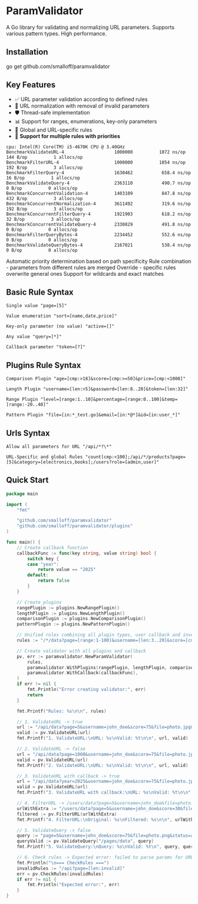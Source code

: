 # ParamValidator

A Go library for validating and normalizing URL parameters. Supports various pattern types. High performance.

## Installation
go get github.com/smalloff/paramvalidator

## Key Features

- ✅ URL parameter validation according to defined rules  
- 🔄 URL normalization with removal of invalid parameters  
- 🛡️ Thread-safe implementation  
- 📊 Support for ranges, enumerations, key-only parameters  
- 🎯 Global and URL-specific rules  
- 🔀 **Support for multiple rules with priorities**

```
cpu: Intel(R) Core(TM) i5-4670K CPU @ 3.40GHz
BenchmarkValidateURL-4               	 1000000	      1072 ns/op	     144 B/op	       1 allocs/op
BenchmarkFilterURL-4                 	 1000000	      1054 ns/op	     192 B/op	       3 allocs/op
BenchmarkFilterQuery-4               	 1630462	       658.4 ns/op	      16 B/op	       1 allocs/op
BenchmarkValidateQuery-4             	 2363110	       490.7 ns/op	       0 B/op	       0 allocs/op
BenchmarkConcurrentValidation-4      	 1403109	       847.8 ns/op	     432 B/op	       3 allocs/op
BenchmarkConcurrentNormalization-4   	 3611492	       319.6 ns/op	     192 B/op	       3 allocs/op
BenchmarkConcurrentFilterQuery-4     	 1921903	       618.2 ns/op	      32 B/op	       3 allocs/op
BenchmarkConcurrentValidateQuery-4   	 2330829	       491.8 ns/op	       0 B/op	       0 allocs/op
BenchmarkFilterQueryBytes-4          	 2234452	       552.6 ns/op	       0 B/op	       0 allocs/op
BenchmarkValidateQueryBytes-4        	 2167021	       538.4 ns/op	       0 B/op	       0 allocs/op
```

Automatic priority determination based on path specificity
Rule combination - parameters from different rules are merged
Override - specific rules overwrite general ones
Support for wildcards and exact matches


## Basic Rule Syntax
```
Single value "page=[5]"

Value enumeration "sort=[name,date,price]"

Key-only parameter (no value) "active=[]"

Any value "query=[*]"

Callback parameter "token=[?]"
```

## Plugins Rule Syntax
```
Comparison Plugin "age=[cmp:>18]&score=[cmp:>=50]&price=[cmp:<1000]"

Length Plugin "username=[len:>5]&password=[len:8..20]&token=[len:32]"

Range Plugin "level=[range:1..10]&percentage=[range:0..100]&temp=[range:-20..40]"

Pattern Plugin "file=[in:*_test.go]&email=[in:*@*]&id=[in:user_*]"
```

## Urls Syntax
```
Allow all parameters for URL "/api/*?\*"

URL-Specific and global Rules "count[cmp:<100];/api/*/products?page=[5]&category=[electronics,books];/users?role=[admin,user]"
```

## Quick Start

```go
package main

import (
	"fmt"

	"github.com/smalloff/paramvalidator"
	"github.com/smalloff/paramvalidator/plugins"
)

func main() {
	// Create callback function
	callbackFunc := func(key string, value string) bool {
		switch key {
		case "year":
			return value == "2025"
		default:
			return false
		}
	}

	// Create plugins
	rangePlugin := plugins.NewRangePlugin()
	lengthPlugin := plugins.NewLengthPlugin()
	comparisonPlugin := plugins.NewComparisonPlugin()
	patternPlugin := plugins.NewPatternPlugin()

	// Unified rules combining all plugin types, user callback and inversion
	rules := "/*/data?page=[range:1-100]&username=[len:3..20]&score=[cmp:>50]&file=[in:*.jpg]&status=![pending,rejected]&year=[?]"

	// Create validator with all plugins and callback
	pv, err := paramvalidator.NewParamValidator(
		rules,
		paramvalidator.WithPlugins(rangePlugin, lengthPlugin, comparisonPlugin, patternPlugin),
		paramvalidator.WithCallback(callbackFunc),
	)
	if err != nil {
		fmt.Println("Error creating validator:", err)
		return
	}

	fmt.Printf("Rules: %s\n\n", rules)

	// 1. ValidateURL -> true
	url := "/api/data?page=5&username=john_doe&score=75&file=photo.jpg&status=approved"
	valid := pv.ValidateURL(url)
	fmt.Printf("1. ValidateURL:\nURL: %s\nValid: %t\n\n", url, valid)

	// 2. ValidateURL -> false
	url = "/api/data?page=1000&username=john_doe&score=75&file=photo.jpg&status=approved"
	valid = pv.ValidateURL(url)
	fmt.Printf("2. ValidateURL:\nURL: %s\nValid: %t\n\n", url, valid)

	// 3. ValidateURL with callback -> true
	url = "/api/data?year=2025&username=john_doe&score=75&file=photo.jpg&status=approved"
	valid = pv.ValidateURL(url)
	fmt.Printf("3. ValidateURL with callback:\nURL: %s\nValid: %t\n\n", url, valid)

	// 4. FilterURL -> /users/data?page=5&username=john_doe&file=photo.jpg
	urlWithExtra := "/users/data?page=5&username=john_doe&score=30&file=photo.jpg&status=pending&invalid=param"
	filtered := pv.FilterURL(urlWithExtra)
	fmt.Printf("4. FilterURL:\nOriginal: %s\nFiltered: %s\n\n", urlWithExtra, filtered)

	// 5. ValidateQuery -> false
	query := "page=5&username=john_doe&score=75&file=photo.png&status=approved"
	queryValid := pv.ValidateQuery("/pages/data", query)
	fmt.Printf("5. ValidateQuery:\nQuery: %s\nValid: %t\n", query, queryValid)

	// 6. Check rules -> Expected error: failed to parse params for URL /api: plugin len: invalid length value: 'invalid'
	fmt.Println("\n=== CheckRules ===")
	invalidRules := "/api?page=[len:invalid]"
	err = pv.CheckRules(invalidRules)
	if err != nil {
		fmt.Println("Expected error:", err)
	}
}
```
